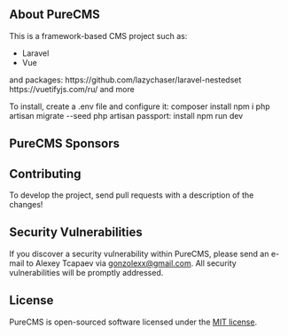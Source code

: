## About PureCMS

This is a framework-based CMS project such as:
<ul>
	<li>Laravel</li>
	<li>Vue</li>
</ul>
and packages:
https://github.com/lazychaser/laravel-nestedset
https://vuetifyjs.com/ru/
and more

To install, create a .env file and configure it:
composer install
npm i
php artisan migrate --seed
php artisan passport: install
npm run dev



## PureCMS Sponsors

## Contributing

To develop the project, send pull requests with a description of the changes!

## Security Vulnerabilities

If you discover a security vulnerability within PureCMS, please send an e-mail to Alexey Tcapaev via [gonzolexx@gmail.com](mailto:gonzolexx@gmail.com). All security vulnerabilities will be promptly addressed.

## License

PureCMS is open-sourced software licensed under the [MIT license](https://opensource.org/licenses/MIT).

